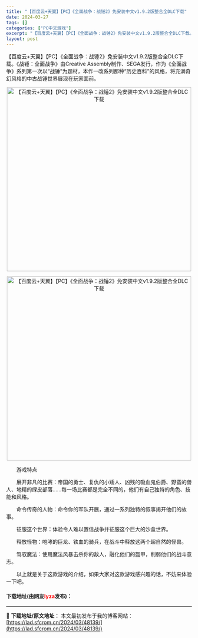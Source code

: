 ```yaml
---
title: "【百度云+天翼】【PC】《全面战争：战锤2》免安装中文v1.9.2版整合全DLC下载"
date: 2024-03-27
tags: []
categories: ["PC中文游戏"]
excerpt: "【百度云+天翼】【PC】《全面战争：战锤2》免安装中文v1.9.2版整合全DLC下载。《战锤：全面战争》由Creative Assembly制作、SEGA发行，作为《全面战争》系列第一次以&ldquo;战锤&rdquo;为题材，本作一改系列那种&ldquo;历史百科&rdquo;的风格，将充满奇幻风&hellip;"
layout: post
---
```


 <p>【百度云+天翼】【PC】《全面战争：战锤2》免安装中文v1.9.2版整合全DLC下载。《战锤：全面战争》由Creative Assembly制作、SEGA发行，作为《全面战争》系列第一次以&ldquo;战锤&rdquo;为题材，本作一改系列那种&ldquo;历史百科&rdquo;的风格，将充满奇幻风格的中古战锤世界展现在玩家面前。</p> <p align="center"><img align="" border="0" src="https://lad.sfcrom.cn/wp-content/uploads/2024/03/20240327_660388e333a34.webp" width="500" alt="【百度云+天翼】【PC】《全面战争：战锤2》免安装中文v1.9.2版整合全DLC下载" /></p> <p align="center"><img align="" border="0" src="https://lad.sfcrom.cn/wp-content/uploads/2024/03/20240327_660388e393cc7.webp" width="500" alt="【百度云+天翼】【PC】《全面战争：战锤2》免安装中文v1.9.2版整合全DLC下载" /></p> <p>　　游戏特点</p> <p>　　展开非凡的比赛：帝国的勇士、复仇的小矮人、凶残的吸血鬼伯爵、野蛮的兽人、地精的绿皮部落&hellip;&hellip;每一场比赛都是完全不同的，他们有自己独特的角色、技能和风格。</p> <p>　　命令传奇的人物：命令你的军队开展，通过一系列独特的叙事揭开他们的故事。</p> <p>　　征服这个世界：体验令人难以置信战争并征服这个巨大的沙盒世界。</p> <p>　　释放怪物：咆哮的巨龙、铁血的骑兵，在战斗中释放这两个超自然的怪兽。</p> <p>　　驾驭魔法：使用魔法风暴击杀你的敌人，融化他们的盔甲，削弱他们的战斗意志。</p> <p>　　以上就是关于这款游戏的介绍，如果大家对这款游戏感兴趣的话，不妨来体验一下吧。</p> <p><h4>下载地址(由网友<font color="red">lyza</font>发布)：</h4></p> 

---
📖 **下载地址/原文地址：** 本文最初发布于我的博客网站：[https://lad.sfcrom.cn/2024/03/48139/](https://lad.sfcrom.cn/2024/03/48139/)

